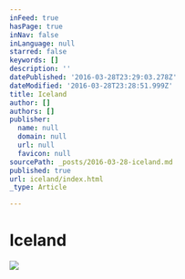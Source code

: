 ```yaml
---
inFeed: true
hasPage: true
inNav: false
inLanguage: null
starred: false
keywords: []
description: ''
datePublished: '2016-03-28T23:29:03.278Z'
dateModified: '2016-03-28T23:28:51.999Z'
title: Iceland
author: []
authors: []
publisher:
  name: null
  domain: null
  url: null
  favicon: null
sourcePath: _posts/2016-03-28-iceland.md
published: true
url: iceland/index.html
_type: Article

---
```

# Iceland
![](https://the-grid-user-content.s3-us-west-2.amazonaws.com/043c5f65-ca59-4349-a99c-6966925397e3.jpg)